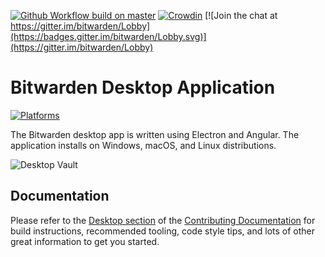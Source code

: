 [![Github Workflow build on master](https://github.com/bitwarden/clients/actions/workflows/build-desktop.yml/badge.svg?branch=master)](https://github.com/bitwarden/clients/actions/workflows/build-desktop.yml?query=branch:master)
[![Crowdin](https://d322cqt584bo4o.cloudfront.net/bitwarden-desktop/localized.svg)](https://crowdin.com/project/bitwarden-desktop)
[![Join the chat at https://gitter.im/bitwarden/Lobby](https://badges.gitter.im/bitwarden/Lobby.svg)](https://gitter.im/bitwarden/Lobby)

# Bitwarden Desktop Application

[![Platforms](https://imgur.com/SLv9paA.png "Windows, macOS, and Linux")](https://bitwarden.com/download/)

The Bitwarden desktop app is written using Electron and Angular. The application installs on Windows, macOS, and Linux distributions.

![Desktop Vault](https://github.com/bitwarden/brand/blob/f09f2fa594c8a020c315296074f18ce0a7b3f171/screenshots/desktop-macos-vault.png "My Vault")

## Documentation

Please refer to the [Desktop section](https://contributing.bitwarden.com/clients/desktop/) of the [Contributing Documentation](https://contributing.bitwarden.com/) for build instructions, recommended tooling, code style tips, and lots of other great information to get you started.
